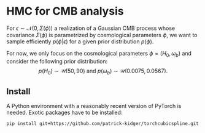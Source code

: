 # HMC for CMB analysis

For $\epsilon \sim \mathcal{N}(0, \Sigma(\phi))$ a realization of a Gaussian CMB process whose covariance $\Sigma(\phi)$ is parametrized by cosmological parameters $\phi$, we want to sample efficiently $p(\phi | \epsilon)$ for a given prior distribution $p(\phi)$.

For now, we only focus on the cosmological parameters $\phi = (H_0, \omega_b)$ and consider the following prior distribution:
$$
p(H_0) \sim \mathcal{U}(50, 90)~\mathrm{and}~p(\omega_b) \sim \mathcal{U}(0.0075, 0.0567).
$$

## Install

A Python environment with a reasonably recent version of PyTorch is needed. Exotic packages have to be installed:

    pip install git+https://github.com/patrick-kidger/torchcubicspline.git
